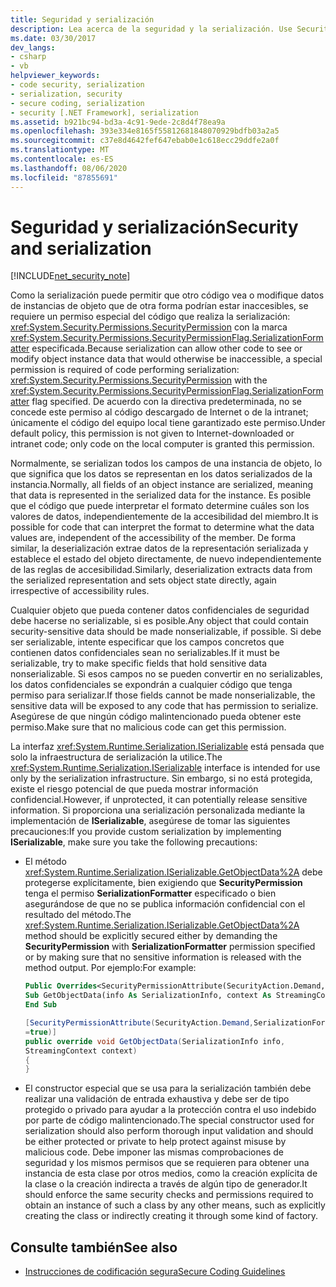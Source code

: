 ```yaml
---
title: Seguridad y serialización
description: Lea acerca de la seguridad y la serialización. Use SecurityPermission con la marca SerializationFormatter especificada para ver o modificar los datos de instancia de objeto.
ms.date: 03/30/2017
dev_langs:
- csharp
- vb
helpviewer_keywords:
- code security, serialization
- serialization, security
- secure coding, serialization
- security [.NET Framework], serialization
ms.assetid: b921bc94-bd3a-4c91-9ede-2c8d4f78ea9a
ms.openlocfilehash: 393e334e8165f55812681848070929bdfb03a2a5
ms.sourcegitcommit: c37e8d4642fef647ebab0e1c618ecc29ddfe2a0f
ms.translationtype: MT
ms.contentlocale: es-ES
ms.lasthandoff: 08/06/2020
ms.locfileid: "87855691"
---
```

# <a name="security-and-serialization"></a><span data-ttu-id="a3b85-104">Seguridad y serialización</span><span class="sxs-lookup"><span data-stu-id="a3b85-104">Security and serialization</span></span>

[!INCLUDE[net_security_note](../../../includes/net-security-note-md.md)]

<span data-ttu-id="a3b85-105">Como la serialización puede permitir que otro código vea o modifique datos de instancias de objeto que de otra forma podrían estar inaccesibles, se requiere un permiso especial del código que realiza la serialización: <xref:System.Security.Permissions.SecurityPermission> con la marca <xref:System.Security.Permissions.SecurityPermissionFlag.SerializationFormatter> especificada.</span><span class="sxs-lookup"><span data-stu-id="a3b85-105">Because serialization can allow other code to see or modify object instance data that would otherwise be inaccessible, a special permission is required of code performing serialization: <xref:System.Security.Permissions.SecurityPermission> with the <xref:System.Security.Permissions.SecurityPermissionFlag.SerializationFormatter> flag specified.</span></span> <span data-ttu-id="a3b85-106">De acuerdo con la directiva predeterminada, no se concede este permiso al código descargado de Internet o de la intranet; únicamente el código del equipo local tiene garantizado este permiso.</span><span class="sxs-lookup"><span data-stu-id="a3b85-106">Under default policy, this permission is not given to Internet-downloaded or intranet code; only code on the local computer is granted this permission.</span></span>  
  
 <span data-ttu-id="a3b85-107">Normalmente, se serializan todos los campos de una instancia de objeto, lo que significa que los datos se representan en los datos serializados de la instancia.</span><span class="sxs-lookup"><span data-stu-id="a3b85-107">Normally, all fields of an object instance are serialized, meaning that data is represented in the serialized data for the instance.</span></span> <span data-ttu-id="a3b85-108">Es posible que el código que puede interpretar el formato determine cuáles son los valores de datos, independientemente de la accesibilidad del miembro.</span><span class="sxs-lookup"><span data-stu-id="a3b85-108">It is possible for code that can interpret the format to determine what the data values are, independent of the accessibility of the member.</span></span> <span data-ttu-id="a3b85-109">De forma similar, la deserialización extrae datos de la representación serializada y establece el estado del objeto directamente, de nuevo independientemente de las reglas de accesibilidad.</span><span class="sxs-lookup"><span data-stu-id="a3b85-109">Similarly, deserialization extracts data from the serialized representation and sets object state directly, again irrespective of accessibility rules.</span></span>  
  
 <span data-ttu-id="a3b85-110">Cualquier objeto que pueda contener datos confidenciales de seguridad debe hacerse no serializable, si es posible.</span><span class="sxs-lookup"><span data-stu-id="a3b85-110">Any object that could contain security-sensitive data should be made nonserializable, if possible.</span></span> <span data-ttu-id="a3b85-111">Si debe ser serializable, intente especificar que los campos concretos que contienen datos confidenciales sean no serializables.</span><span class="sxs-lookup"><span data-stu-id="a3b85-111">If it must be serializable, try to make specific fields that hold sensitive data nonserializable.</span></span> <span data-ttu-id="a3b85-112">Si esos campos no se pueden convertir en no serializables, los datos confidenciales se expondrán a cualquier código que tenga permiso para serializar.</span><span class="sxs-lookup"><span data-stu-id="a3b85-112">If those fields cannot be made nonserializable, the sensitive data will be exposed to any code that has permission to serialize.</span></span> <span data-ttu-id="a3b85-113">Asegúrese de que ningún código malintencionado pueda obtener este permiso.</span><span class="sxs-lookup"><span data-stu-id="a3b85-113">Make sure that no malicious code can get this permission.</span></span>  
  
 <span data-ttu-id="a3b85-114">La interfaz <xref:System.Runtime.Serialization.ISerializable> está pensada que solo la infraestructura de serialización la utilice.</span><span class="sxs-lookup"><span data-stu-id="a3b85-114">The <xref:System.Runtime.Serialization.ISerializable> interface is intended for use only by the serialization infrastructure.</span></span> <span data-ttu-id="a3b85-115">Sin embargo, si no está protegida, existe el riesgo potencial de que pueda mostrar información confidencial.</span><span class="sxs-lookup"><span data-stu-id="a3b85-115">However, if unprotected, it can potentially release sensitive information.</span></span> <span data-ttu-id="a3b85-116">Si proporciona una serialización personalizada mediante la implementación de **ISerializable**, asegúrese de tomar las siguientes precauciones:</span><span class="sxs-lookup"><span data-stu-id="a3b85-116">If you provide custom serialization by implementing **ISerializable**, make sure you take the following precautions:</span></span>  
  
- <span data-ttu-id="a3b85-117">El método <xref:System.Runtime.Serialization.ISerializable.GetObjectData%2A> debe protegerse explícitamente, bien exigiendo que **SecurityPermission** tenga el permiso **SerializationFormatter** especificado o bien asegurándose de que no se publica información confidencial con el resultado del método.</span><span class="sxs-lookup"><span data-stu-id="a3b85-117">The <xref:System.Runtime.Serialization.ISerializable.GetObjectData%2A> method should be explicitly secured either by demanding the **SecurityPermission** with **SerializationFormatter** permission specified or by making sure that no sensitive information is released with the method output.</span></span> <span data-ttu-id="a3b85-118">Por ejemplo:</span><span class="sxs-lookup"><span data-stu-id="a3b85-118">For example:</span></span>  
  
    ```vb  
    Public Overrides<SecurityPermissionAttribute(SecurityAction.Demand, SerializationFormatter := True)>  _  
    Sub GetObjectData(info As SerializationInfo, context As StreamingContext)  
    End Sub  
    ```  
  
    ```csharp  
    [SecurityPermissionAttribute(SecurityAction.Demand,SerializationFormatter
    =true)]  
    public override void GetObjectData(SerializationInfo info,
    StreamingContext context)  
    {  
    }  
    ```  
  
- <span data-ttu-id="a3b85-119">El constructor especial que se usa para la serialización también debe realizar una validación de entrada exhaustiva y debe ser de tipo protegido o privado para ayudar a la protección contra el uso indebido por parte de código malintencionado.</span><span class="sxs-lookup"><span data-stu-id="a3b85-119">The special constructor used for serialization should also perform thorough input validation and should be either protected or private to help protect against misuse by malicious code.</span></span> <span data-ttu-id="a3b85-120">Debe imponer las mismas comprobaciones de seguridad y los mismos permisos que se requieren para obtener una instancia de esta clase por otros medios, como la creación explícita de la clase o la creación indirecta a través de algún tipo de generador.</span><span class="sxs-lookup"><span data-stu-id="a3b85-120">It should enforce the same security checks and permissions required to obtain an instance of such a class by any other means, such as explicitly creating the class or indirectly creating it through some kind of factory.</span></span>  
  
## <a name="see-also"></a><span data-ttu-id="a3b85-121">Consulte también</span><span class="sxs-lookup"><span data-stu-id="a3b85-121">See also</span></span>

- [<span data-ttu-id="a3b85-122">Instrucciones de codificación segura</span><span class="sxs-lookup"><span data-stu-id="a3b85-122">Secure Coding Guidelines</span></span>](../../standard/security/secure-coding-guidelines.md)
